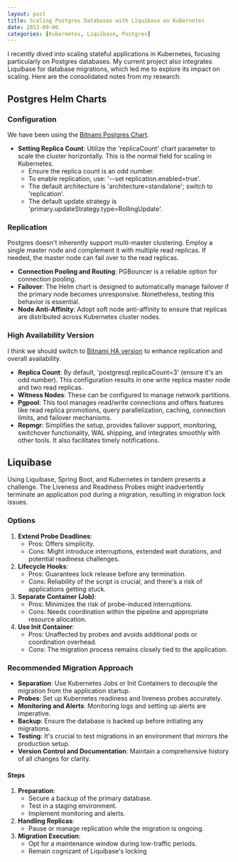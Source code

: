 ```yaml
---
layout: post
title: Scaling Postgres Databases with Liquibase on Kubernetes
date: 2023-09-06
categories: [Kubernetes, Liquibase, Postgres]
---
```


I recently dived into scaling stateful applications in Kubernetes, focusing particularly on Postgres databases. My current project also integrates Liquibase for database migrations, which led me to explore its impact on scaling. Here are the consolidated notes from my research.

## Postgres Helm Charts

### Configuration

We have been using the [Bitnami Postgres Chart](https://github.com/bitnami/charts/tree/main/bitnami/postgresql/).

- **Setting Replica Count**: Utilize the 'replicaCount' chart parameter to scale the cluster horizontally. This is the normal field for scaling in Kubernetes.
  - Ensure the replica count is an odd number.
  - To enable replication, use: '--set replication.enabled=true'.
  - The default architecture is 'architecture=standalone'; switch to 'replication'.
  - The default update strategy is 'primary.updateStrategy.type=RollingUpdate'.

### Replication

Postgres doesn't inherently support multi-master clustering. Employ a single master node and complement it with multiple read replicas. If needed, the master node can fail over to the read replicas.

- **Connection Pooling and Routing**: PGBouncer is a reliable option for connection pooling.
- **Failover**: The Helm chart is designed to automatically manage failover if the primary node becomes unresponsive. Nonetheless, testing this behavior is essential.
- **Node Anti-Affinity**: Adopt soft node anti-affinity to ensure that replicas are distributed across Kubernetes cluster nodes.

### High Availability Version

I think we should switch to [Bitnami HA version](https://github.com/bitnami/charts/tree/main/bitnami/postgresql-ha) to enhance replication and overall availability.

- **Replica Count**: By default, 'postgresql.replicaCount=3' (ensure it's an odd number). This configuration results in one write replica master node and two read replicas.
- **Witness Nodes**: These can be configured to manage network partitions.
- **Pgpool**: This tool manages read/write connections and offers features like read replica promotions, query parallelization, caching, connection limits, and failover mechanisms.
- **Repmgr**: Simplifies the setup, provides failover support, monitoring, switchover functionality, WAL shipping, and integrates smoothly with other tools. It also facilitates timely notifications.

## Liquibase

Using Liquibase, Spring Boot, and Kubernetes in tandem presents a challenge. The Liveness and Readiness Probes might inadvertently terminate an application pod during a migration, resulting in migration lock issues.

### Options

1. **Extend Probe Deadlines**:
   - Pros: Offers simplicity.
   - Cons: Might introduce interruptions, extended wait durations, and potential readiness challenges.
2. **Lifecycle Hooks**:
   - Pros: Guarantees lock release before any termination.
   - Cons: Reliability of the script is crucial, and there's a risk of applications getting stuck.
3. **Separate Container (Job)**:
   - Pros: Minimizes the risk of probe-induced interruptions.
   - Cons: Needs coordination within the pipeline and appropriate resource allocation.
4. **Use Init Container**:
   - Pros: Unaffected by probes and avoids additional pods or coordination overhead.
   - Cons: The migration process remains closely tied to the application.

### Recommended Migration Approach

- **Separation**: Use Kubernetes Jobs or Init Containers to decouple the migration from the application startup.
- **Probes**: Set up Kubernetes readiness and liveness probes accurately.
- **Monitoring and Alerts**: Monitoring logs and setting up alerts are imperative.
- **Backup**: Ensure the database is backed up before initiating any migrations.
- **Testing**: It's crucial to test migrations in an environment that mirrors the production setup.
- **Version Control and Documentation**: Maintain a comprehensive history of all changes for clarity.

#### Steps

1. **Preparation**:
   - Secure a backup of the primary database.
   - Test in a staging environment.
   - Implement monitoring and alerts.
2. **Handling Replicas**:
   - Pause or manage replication while the migration is ongoing.
3. **Migration Execution**:
   - Opt for a maintenance window during low-traffic periods.
   - Remain cognizant of Liquibase's locking
